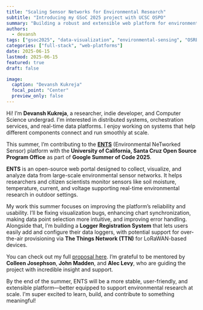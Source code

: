 ```yaml
---
title: "Scaling Sensor Networks for Environmental Research"
subtitle: "Introducing my GSoC 2025 project with UCSC OSPO"
summary: "Building a robust and extensible web platform for environmental sensor data visualization with ENTS."
authors:
  - devansh
tags: ["gsoc2025", "data-visualization", "environmental-sensing", "OSRE25"]
categories: ["full-stack", "web-platforms"]
date: 2025-06-15
lastmod: 2025-06-15
featured: true
draft: false

image:
  caption: "Devansh Kukreja"
  focal_point: "Center"
  preview_only: false
---
```


Hi! I’m **Devansh Kukreja**, a researcher, indie developer, and Computer Science undergrad. I'm interested in distributed systems, orchestration services, and real-time data platforms. I enjoy working on systems that help different components connect and run smoothly at scale.

This summer, I’m contributing to the [**ENTS**](https://github.com/jlab-sensing/ENTS-backend) (Environmental NeTworked Sensor) platform with the **University of California, Santa Cruz Open Source Program Office** as part of **Google Summer of Code 2025**.

**ENTS** is an open-source web portal designed to collect, visualize, and analyze data from large-scale environmental sensor networks. It helps researchers and citizen scientists monitor sensors like soil moisture, temperature, current, and voltage supporting real-time environmental research in outdoor settings.

My work this summer focuses on improving the platform’s reliability and usability. I’ll be fixing visualization bugs, enhancing chart synchronization, making data point selection more intuitive, and improving error handling. Alongside that, I’m building a **Logger Registration System** that lets users easily add and configure their data loggers, with potential support for over-the-air provisioning via **The Things Network (TTN)** for LoRaWAN-based devices.

You can check out my full [proposal here](https://drive.google.com/file/d/1CA1ZCTmh0NY0Yu3-ohsmJ3xgSm3ON7by/view?usp=sharing). I’m grateful to be mentored by **Colleen Josephson**, **John Madden**, and **Alec Levy**, who are guiding the project with incredible insight and support.

By the end of the summer, ENTS will be a more stable, user-friendly, and extensible platform—better equipped to support environmental research at scale. I'm super excited to learn, build, and contribute to something meaningful!
